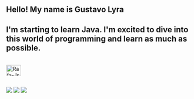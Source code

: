 ## Hello! My name is Gustavo Lyra
## I'm starting to learn Java. I'm excited to dive into this world of programming and learn as much as possible.
<div style="display: inline_block"><br>
  <img align="center" alt="Rafa-Js" height="30" width="40" src="https://upload.wikimedia.org/wikipedia/commons/b/bb/Java-logo.png">
</div>
</div>
  
  ##
 
<div> 
  <a href="https://www.instagram.com/gustavolyra23/" target="_blank"><img src="https://img.shields.io/badge/-Instagram-%23E4405F?style=for-the-badge&logo=instagram&logoColor=white" target="_blank"></a>
  <a href="https://www.linkedin.com/in/gustavo-lyra-1a7309232/" target="_blank"><img src="https://img.shields.io/badge/-LinkedIn-%230077B5?style=for-the-badge&logo=linkedin&logoColor=white" target="_blank"></a> 
 <a href="https://www.hackerrank.com/profile/gustavomirandal1" target="_blank"><img src="https://img.shields.io/badge/-Hackerrank-2EC866?style=for-the-badge&logo=HackerRank&logoColor=white" target="_blank"></a> 
</div>
